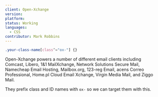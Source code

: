 ```yaml
---
client: Open-Xchange
version:
platform:
status: Working
languages:
  - CSS
contributor: Mark Robbins
---
```


```css
.your-class-name[class^="ox-"] {}
```

Open-Xchange powers a number of different email clients including Comcast, Libero, 1&1 MailXchange, Network Solutions Secure Mail, Namecheap Email Hosting, Mailbox.org, 123-reg Email, acens Correo Professional, Home.pl Cloud Email Xchange, Virgin Media Mail, and Ziggo Mail.

They prefix class and ID names with `ox-` so we can target them with this.
